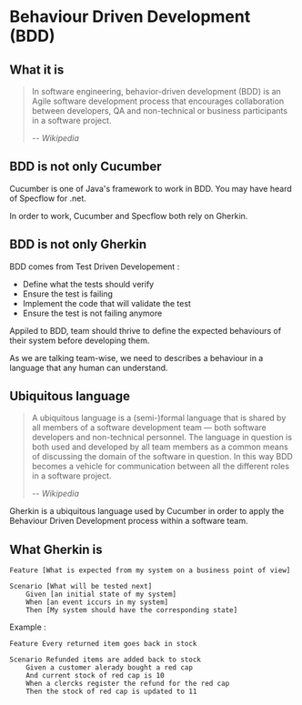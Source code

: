 # Behaviour Driven Development (BDD)

## What it is

>In software engineering, behavior-driven development (BDD) is an Agile
>software development process that encourages collaboration between
>developers, QA and non-technical or business participants in a software
>project.
>
>-- _Wikipedia_

## BDD is not only Cucumber

Cucumber is one of Java's framework to work in BDD.
You may have heard of Specflow for .net.

In order to work, Cucumber and Specflow both rely on Gherkin.

## BDD is not only Gherkin

BDD comes from Test Driven Developement :

* Define what the tests should verify
* Ensure the test is failing
* Implement the code that will validate the test
* Ensure the test is not failing anymore

Appiled to BDD, team should thrive to define the expected behaviours of their system before developing them.

As we are talking team-wise, we need to describes a behaviour in a language that any human can understand.

## Ubiquitous language

>A ubiquitous language is a (semi-)formal language that is shared by all members of a software development team — both software developers and non-technical personnel. The language in question is both used and developed by all team members as a common means of discussing the domain of the software in question. In this way BDD becomes a vehicle for communication between all the different roles in a software project.
>
>-- _Wikipedia_

Gherkin is a ubiquitous language used by Cucumber in order to apply the Behaviour Driven Development process within a software team.

## What Gherkin is

```gherkin
Feature [What is expected from my system on a business point of view]

Scenario [What will be tested next]
    Given [an initial state of my system]
    When [an event iccurs in my system]
    Then [My system should have the corresponding state]
```

Example :

```gherkin
Feature Every returned item goes back in stock

Scenario Refunded items are added back to stock
    Given a customer alerady bought a red cap
    And current stock of red cap is 10
    When a clercks register the refund for the red cap
    Then the stock of red cap is updated to 11
```
